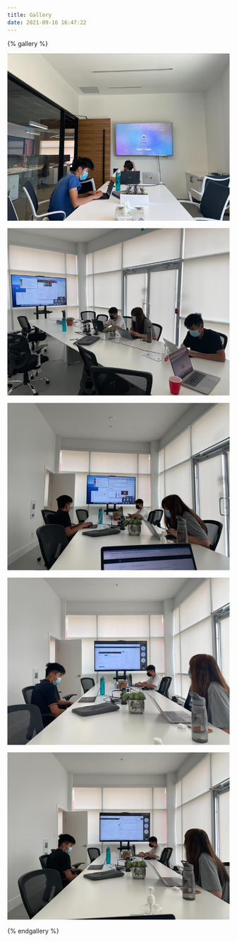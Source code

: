 ```yaml
---
title: Gallery
date: 2021-09-16 16:47:22
---
```


{% gallery %}

![1](https://github.com/divvynotes/images/blob/main/0d2ef68b-4726-4e2e-b4a2-8354b798d980.jpg?raw=true)

![2](https://github.com/divvynotes/images/blob/main/5d3f2786-1764-4fbc-8acf-11a84bc98a8e.jpg?raw=true)

![3](https://github.com/divvynotes/images/blob/main/6725c26d-d8a0-4047-905e-4a3287ea9d80.jpg?raw=true)

![4](https://github.com/divvynotes/images/blob/main/8b429bf5-5fad-469e-9020-65020b6d81f8.jpg?raw=true)

![5](https://github.com/divvynotes/images/blob/main/d073b549-cbab-4c30-8127-eee4dda4e9f6.jpg?raw=true)

{% endgallery %}
